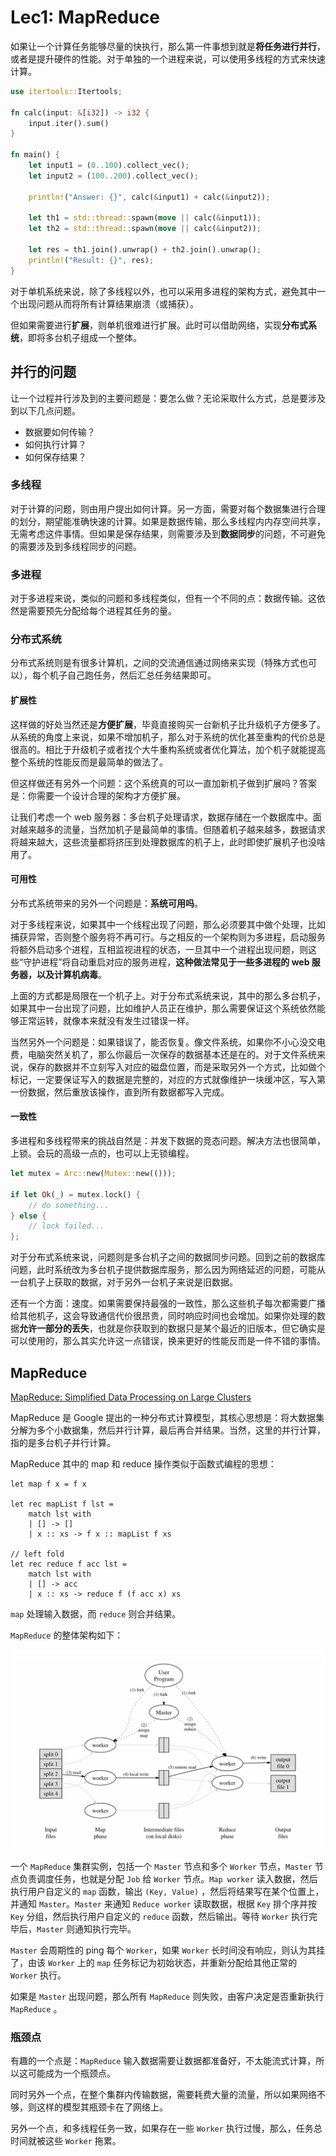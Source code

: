 # Lec1: MapReduce

如果让一个计算任务能够尽量的快执行，那么第一件事想到就是**将任务进行并行**，或者是提升硬件的性能。对于单独的一个进程来说，可以使用多线程的方式来快速计算。

```rust
use itertools::Itertools;

fn calc(input: &[i32]) -> i32 {
    input.iter().sum()
}

fn main() {
    let input1 = (0..100).collect_vec();
    let input2 = (100..200).collect_vec();

    println!("Answer: {}", calc(&input1) + calc(&input2));

    let th1 = std::thread::spawn(move || calc(&input1));
    let th2 = std::thread::spawn(move || calc(&input2));

    let res = th1.join().unwrap() + th2.join().unwrap();
    println!("Result: {}", res);
}
```

对于单机系统来说，除了多线程以外，也可以采用多进程的架构方式，避免其中一个出现问题从而将所有计算结果崩溃（或捕获）。

但如果需要进行**扩展**，则单机很难进行扩展。此时可以借助网络，实现**分布式系统**，即将多台机子组成一个整体。

## 并行的问题

让一个过程并行涉及到的主要问题是：要怎么做？无论采取什么方式，总是要涉及到以下几点问题。

- 数据要如何传输？
- 如何执行计算？
- 如何保存结果？

### 多线程

对于计算的问题，则由用户提出如何计算。另一方面，需要对每个数据集进行合理的划分，期望能准确快速的计算。如果是数据传输，那么多线程内内存空间共享，无需考虑这件事情。但如果是保存结果，则需要涉及到**数据同步**的问题，不可避免的需要涉及到多线程同步的问题。

### 多进程

对于多进程来说，类似的问题和多线程类似，但有一个不同的点：数据传输。这依然是需要预先分配给每个进程其任务的量。

### 分布式系统

分布式系统则是有很多计算机，之间的交流通信通过网络来实现（特殊方式也可以），每个机子自己跑任务，然后汇总任务结果即可。

#### 扩展性

这样做的好处当然还是**方便扩展**，毕竟直接购买一台新机子比升级机子方便多了。从系统的角度上来说，如果不增加机子，那么对于系统的优化甚至重构的代价总是很高的。相比于升级机子或者找个大牛重构系统或者优化算法，加个机子就能提高整个系统的性能反而是最简单的做法了。

但这样做还有另外一个问题：这个系统真的可以一直加新机子做到扩展吗？答案是：你需要一个设计合理的架构才方便扩展。

让我们考虑一个 web 服务器：多台机子处理请求，数据存储在一个数据库中。面对越来越多的流量，当然加机子是最简单的事情。但随着机子越来越多，数据请求将越来越大，这些流量都将挤压到处理数据库的机子上，此时即使扩展机子也没啥用了。

#### 可用性

分布式系统带来的另外一个问题是：**系统可用吗**。

对于多线程来说，如果其中一个线程出现了问题，那么必须要其中做个处理，比如捕获异常，否则整个服务将不再可行。与之相反的一个架构则为多进程，启动服务将额外启动多个进程，互相监视进程的状态，一旦其中一个进程出现问题，则这些“守护进程”将自动重启对应的服务进程，**这种做法常见于一些多进程的 web 服务器，以及计算机病毒**。

上面的方式都是局限在一个机子上。对于分布式系统来说，其中的那么多台机子，如果其中一台出现了问题，比如维护人员正在维护，那么需要保证这个系统依然能够正常运转，就像本来就没有发生过错误一样。

当然另外一个问题是：如果错误了，能否恢复。像文件系统，如果你不小心没交电费，电脑突然关机了，那么你最后一次保存的数据基本还是在的。对于文件系统来说，保存的数据并不立刻写入对应的磁盘位置，而是采取另外一个方式，比如做个标记，一定要保证写入的数据是完整的，对应的方式就像维护一块缓冲区，写入第一份数据，然后重放该操作，直到所有数据都写入完成。

#### 一致性

多进程和多线程带来的挑战自然是：并发下数据的竞态问题。解决方法也很简单，上锁。会玩的高级一点的，也可以上无锁编程。

```rust
let mutex = Arc::new(Mutex::new(()));

if let Ok(_) = mutex.lock() {
    // do something...
} else {
    // lock failed...
};
```

对于分布式系统来说，问题则是多台机子之间的数据同步问题。回到之前的数据库问题，此时系统改为多台机子提供数据库服务，那么因为网络延迟的问题，可能从一台机子上获取的数据，对于另外一台机子来说是旧数据。

还有一个方面：速度。如果需要保持最强的一致性，那么这些机子每次都需要广播给其他机子，这会导致通信代价很昂贵，同时响应时间也会增加。如果你处理的数据**允许一部分的丢失**，也就是你获取到的数据只是某个最近的旧版本，但它确实是可以使用的，那么其实允许这一点错误，换来更好的性能反而是一件不错的事情。

## MapReduce

[MapReduce: Simplified Data Processing on Large Clusters](https://pdos.csail.mit.edu/6.824/papers/mapreduce.pdf)

MapReduce 是 Google 提出的一种分布式计算模型，其核心思想是：将大数据集分解为多个小数据集，然后并行计算，最后再合并结果。当然，这里的并行计算，指的是多台机子并行计算。

MapReduce 其中的 map 和 reduce 操作类似于函数式编程的思想：

```f#
let map f x = f x

let rec mapList f lst =
    match lst with
    | [] -> []
    | x :: xs -> f x :: mapList f xs

// left fold
let rec reduce f acc lst =
    match lst with
    | [] -> acc
    | x :: xs -> reduce f (f acc x) xs
```

`map` 处理输入数据，而 `reduce` 则合并结果。

`MapReduce` 的整体架构如下：

![Execution Overview](../../Assets/Image/Labs/MIT%206.824/MapReduce-Execution-Overview.png)

一个 `MapReduce` 集群实例，包括一个 `Master` 节点和多个 `Worker` 节点，`Master` 节点负责调度任务，也就是分配 `Job` 给 `Worker` 节点。`Map worker` 读入数据，然后执行用户自定义的 `map` 函数，输出 `(Key, Value)` ，然后将结果写在某个位置上，并通知 `Master`。`Master` 来通知 `Reduce worker` 读取数据，根据 `Key` 排个序并按 `Key` 分组，然后执行用户自定义的 `reduce` 函数，然后输出。等待 `Worker` 执行完毕后，`Master` 则通知执行完毕。

`Master` 会周期性的 ping 每个 `Worker`，如果 `Worker` 长时间没有响应，则认为其挂了，由该 `Worker` 上的 `map` 任务标记为初始状态，并重新分配给其他正常的 `Worker` 执行。

如果是 `Master` 出现问题，那么所有 `MapReduce` 则失败，由客户决定是否重新执行 `MapReduce` 。

### 瓶颈点

有趣的一个点是：`MapReduce` 输入数据需要让数据都准备好，不太能流式计算，所以这可能成为一个瓶颈点。

同时另外一个点，在整个集群内传输数据，需要耗费大量的流量，所以如果网络不够，则这样的模型其瓶颈卡在了网络上。

另外一个点，和多线程任务一致，如果存在一些 `Worker` 执行过慢，那么，任务总时间就被这些 `Worker` 拖累。
